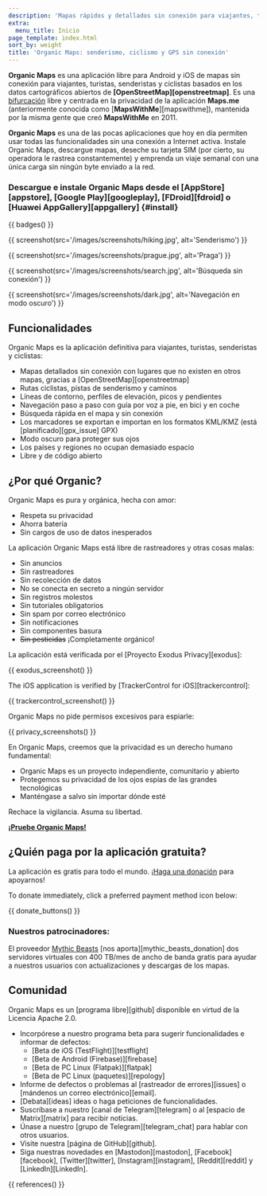 ```yaml
---
description: 'Mapas rápidos y detallados sin conexión para viajantes, turistas, conductores, senderistas y ciclistas creados por los fundadores de MapsWithMe (Maps.Me).'
extra:
  menu_title: Inicio
page_template: index.html
sort_by: weight
title: 'Organic Maps: senderismo, ciclismo y GPS sin conexión'
---
```


**Organic Maps** es una aplicación libre para Android y iOS de mapas sin conexión para viajantes, turistas, senderistas y ciclistas basados en los datos cartográficos abiertos de **[OpenStreetMap][openstreetmap]**. Es una [bifurcación][fork] libre y centrada en la privacidad de la aplicación **Maps.me** (anteriormente conocida como [**MapsWithMe**][mapswithme]), mantenida por la misma gente que creó **MapsWithMe** en 2011.

**Organic Maps** es una de las pocas aplicaciones que hoy en día permiten usar todas las funcionalidades sin una conexión a Internet activa. Instale Organic Maps, descargue mapas, deseche su tarjeta SIM (por cierto, su operadora le rastrea constantemente) y emprenda un viaje semanal con una única carga sin ningún byte enviado a la red.

### Descargue e instale Organic Maps desde el [AppStore][appstore], [Google Play][googleplay], [FDroid][fdroid] o [Huawei AppGallery][appgallery] {#install}

{{ badges() }}

{{ screenshot(src='/images/screenshots/hiking.jpg', alt='Senderismo') }}

{{ screenshot(src='/images/screenshots/prague.jpg', alt='Praga') }}

{{ screenshot(src='/images/screenshots/search.jpg', alt='Búsqueda sin
conexión') }}

{{ screenshot(src='/images/screenshots/dark.jpg', alt='Navegación en modo
oscuro') }}

## Funcionalidades

Organic Maps es la aplicación definitiva para viajantes, turistas,
senderistas y ciclistas:

- Mapas detallados sin conexión con lugares que no existen en otros mapas,
  gracias a [OpenStreetMap][openstreetmap]
- Rutas ciclistas, pistas de senderismo y caminos
- Líneas de contorno, perfiles de elevación, picos y pendientes
- Navegación paso a paso con guía por voz a pie, en bici y en coche
- Búsqueda rápida en el mapa y sin conexión
- Los marcadores se exportan e importan en los formatos KML/KMZ (está
  [planificado][gpx_issue] GPX)
- Modo oscuro para proteger sus ojos
- Los países y regiones no ocupan demasiado espacio
- Libre y de código abierto

## ¿Por qué Organic?

Organic Maps es pura y orgánica, hecha con amor:

- Respeta su privacidad
- Ahorra batería
- Sin cargos de uso de datos inesperados

La aplicación Organic Maps está libre de rastreadores y otras cosas malas:

- Sin anuncios
- Sin rastreadores
- Sin recolección de datos
- No se conecta en secreto a ningún servidor
- Sin registros molestos
- Sin tutoriales obligatorios
- Sin spam por correo electrónico
- Sin notificaciones
- Sin componentes basura
- ~~Sin pesticidas~~ ¡Completamente orgánico!

La aplicación está verificada por el [Proyecto Exodus Privacy][exodus]:

{{ exodus_screenshot() }}

The iOS application is verified by [TrackerControl for iOS][trackercontrol]:

{{ trackercontrol_screenshot() }}

Organic Maps no pide permisos excesivos para espiarle:

{{ privacy_screenshots() }}

En Organic Maps, creemos que la privacidad es un derecho humano fundamental:

- Organic Maps es un proyecto independiente, comunitario y abierto
- Protegemos su privacidad de los ojos espías de las grandes tecnológicas
- Manténgase a salvo sin importar dónde esté

Rechace la vigilancia. Asuma su libertad.

**[¡Pruebe Organic Maps!](#install)**

## ¿Quién paga por la aplicación gratuita?

La aplicación es gratis para todo el mundo. ¡[Haga una
donación](@/donate/index.es.md) para apoyarnos!

To donate immediately, click a preferred payment method icon below:

{{ donate_buttons() }}

### Nuestros patrocinadores:

El proveedor [Mythic Beasts](https://www.mythic-beasts.com/) [nos
aporta][mythic_beasts_donation] dos servidores virtuales con 400 TB/mes de
ancho de banda gratis para ayudar a nuestros usuarios con actualizaciones y
descargas de los mapas.

## Comunidad

Organic Maps es un [programa libre][github] disponible en virtud de la
Licencia Apache 2.0.

- Incorpórese a nuestro programa beta para sugerir funcionalidades e
  informar de defectos:
  * [Beta de iOS (TestFlight)][testflight]
  * [Beta de Android (Firebase)][firebase]
  * [Beta de PC Linux (Flatpak)][flatpak]
  * [Beta de PC Linux (paquetes)][repology]
- Informe de defectos o problemas al [rastreador de errores][issues] o
  [mándenos un correo electrónico][email].
- [Debata][ideas] ideas o haga peticiones de funcionalidades.
- Suscríbase a nuestro [canal de Telegram][telegram] o al [espacio de
  Matrix][matrix] para recibir noticias.
- Únase a nuestro [grupo de Telegram][telegram_chat] para hablar con otros
  usuarios.
- Visite nuestra [página de GitHub][github].
- Siga nuestras novedades en [Mastodon][mastodon], [Facebook][facebook],
  [Twitter][twitter], [Instagram][instagram], [Reddit][reddit] y
  [LinkedIn][LinkedIn].

[fork]: https://es.wikipedia.org/wiki/Bifurcaci%C3%B3n_(desarrollo_de_software)

{{ references() }}
